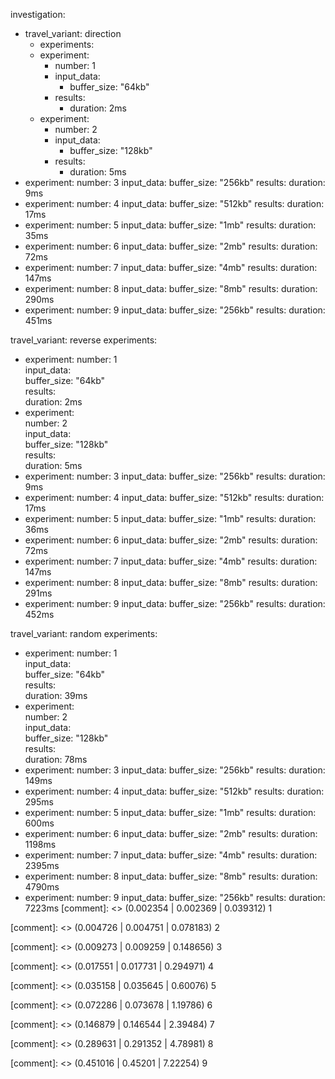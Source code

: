 investigation:
  - travel_variant: direction
    - experiments:
    - experiment:
      - number: 1                
      - input_data:                        
        - buffer_size: "64kb"               
      - results:                                       
        - duration: 2ms               
    - experiment:                                      
      - number: 2                   
      - input_data:                                    
        - buffer_size: "128kb"                 
      - results:                                       
        - duration: 5ms
  - experiment:
      number: 3
      input_data:
        buffer_size: "256kb"
      results:
        duration: 9ms
  - experiment:
      number: 4
      input_data:
        buffer_size: "512kb"
      results:
        duration: 17ms
  - experiment:
      number: 5
      input_data:
        buffer_size: "1mb"
      results:
        duration: 35ms
  - experiment:
      number: 6
      input_data:
        buffer_size: "2mb"
      results:
        duration: 72ms
  - experiment:
      number: 7
      input_data:
        buffer_size: "4mb"
      results:
        duration: 147ms
  - experiment:
      number: 8
      input_data:
        buffer_size: "8mb"
      results:
        duration: 290ms
  - experiment:
      number: 9
      input_data:
        buffer_size: "256kb"
      results:
        duration: 451ms
  
  travel_variant: reverse 
  experiments:
  - experiment:
      number: 1                
      input_data:                        
        buffer_size: "64kb"               
      results:                                       
        duration: 2ms
  - experiment:                                      
      number: 2                   
      input_data:                                    
        buffer_size: "128kb"                 
      results:                                       
        duration: 5ms
  - experiment:
      number: 3
      input_data:
        buffer_size: "256kb"
      results:
        duration: 9ms
  - experiment:
      number: 4
      input_data:
        buffer_size: "512kb"
      results:
        duration: 17ms
  - experiment:
      number: 5
      input_data:
        buffer_size: "1mb"
      results:
        duration: 36ms
  - experiment:
      number: 6
      input_data:
        buffer_size: "2mb"
      results:
        duration: 72ms
  - experiment:
      number: 7
      input_data:
        buffer_size: "4mb"
      results:
        duration: 147ms
  - experiment:
      number: 8
      input_data:
        buffer_size: "8mb"
      results:
        duration: 291ms
  - experiment:
      number: 9
      input_data:
        buffer_size: "256kb"
      results:
        duration: 452ms

  travel_variant: random
  experiments:
  - experiment:
      number: 1                
      input_data:                        
        buffer_size: "64kb"               
      results:                                       
        duration: 39ms
  - experiment:                                      
      number: 2                   
      input_data:                                    
        buffer_size: "128kb"                 
      results:                                       
        duration: 78ms
  - experiment:
      number: 3
      input_data:
        buffer_size: "256kb"
      results:
        duration: 149ms
  - experiment:
      number: 4
      input_data:
        buffer_size: "512kb"
      results:
        duration: 295ms
  - experiment:
      number: 5
      input_data:
        buffer_size: "1mb"
      results:
        duration: 600ms
  - experiment:
      number: 6
      input_data:
        buffer_size: "2mb"
      results:
        duration: 1198ms
  - experiment:
      number: 7
      input_data:
        buffer_size: "4mb"
      results:
        duration: 2395ms
  - experiment:
      number: 8
      input_data:
        buffer_size: "8mb"
      results:
        duration: 4790ms
  - experiment:
      number: 9
      input_data:
        buffer_size: "256kb"
      results:
        duration: 7223ms
[comment]: <> (0.002354 | 0.002369 | 0.039312) 1

[comment]: <> (0.004726 | 0.004751 | 0.078183) 2
 
[comment]: <> (0.009273 | 0.009259 | 0.148656) 3 

[comment]: <> (0.017551 | 0.017731 | 0.294971) 4

[comment]: <> (0.035158 | 0.035645 | 0.60076) 5

[comment]: <> (0.072286 | 0.073678 | 1.19786) 6

[comment]: <> (0.146879 | 0.146544 | 2.39484) 7

[comment]: <> (0.289631 | 0.291352 | 4.78981) 8

[comment]: <> (0.451016 | 0.45201 | 7.22254) 9